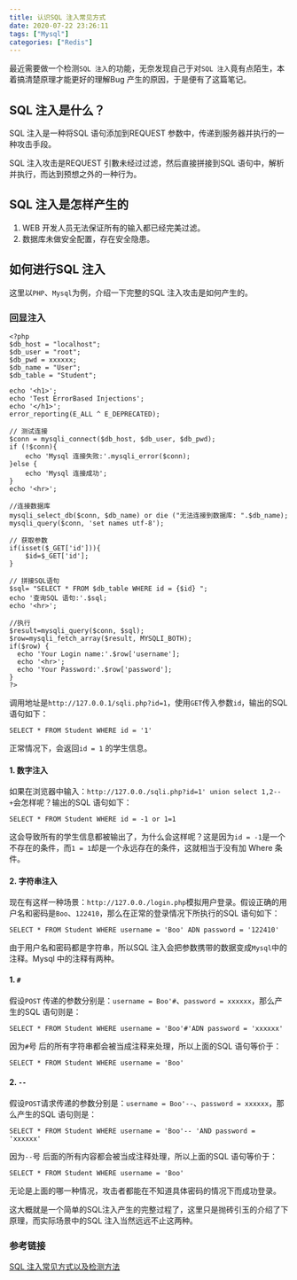 ```yaml
---
title: 认识SQL 注入常见方式
date: 2020-07-22 23:26:11
tags: ["Mysql"]
categories: ["Redis"]
---
```


最近需要做一个检测`SQL 注入`的功能，无奈发现自己于对`SQL 注入`竟有点陌生，本着搞清楚原理才能更好的理解Bug 产生的原因，于是便有了这篇笔记。

<!-- more -->

## SQL 注入是什么？
SQL 注入是一种将SQL 语句添加到REQUEST 参数中，传递到服务器并执行的一种攻击手段。

SQL 注入攻击是REQUEST 引數未经过过滤，然后直接拼接到SQL 语句中，解析并执行，而达到预想之外的一种行为。

## SQL 注入是怎样产生的
1. WEB 开发人员无法保证所有的输入都已经完美过滤。
2. 数据库未做安全配置，存在安全隐患。

## 如何进行SQL 注入
这里以`PHP`、`Mysql`为例，介绍一下完整的SQL 注入攻击是如何产生的。

### 回显注入
```
<?php
$db_host = "localhost";
$db_user = "root";
$db_pwd = xxxxxx;
$db_name = "User";
$db_table = "Student";

echo '<h1>';
echo 'Test ErrorBased Injections';
echo '</h1>';
error_reporting(E_ALL ^ E_DEPRECATED);

// 测试连接
$conn = mysqli_connect($db_host, $db_user, $db_pwd);
if (!$conn){
    echo 'Mysql 连接失败:'.mysqli_error($conn);
}else {
    echo 'Mysql 连接成功';
}
echo '<hr>';

//连接数据库
mysqli_select_db($conn, $db_name) or die ("无法连接到数据库: ".$db_name);
mysqli_query($conn, 'set names utf-8');

// 获取参数
if(isset($_GET['id'])){
    $id=$_GET['id'];
}

// 拼接SQL语句
$sql= "SELECT * FROM $db_table WHERE id = {$id} ";
echo '查询SQL 语句:'.$sql;
echo '<hr>';

//执行
$result=mysqli_query($conn, $sql);
$row=mysqli_fetch_array($result, MYSQLI_BOTH);
if($row) {
  echo 'Your Login name:'.$row['username'];
  echo '<hr>';
  echo 'Your Password:'.$row['password'];
}
?>
```
调用地址是`http://127.0.0.1/sqli.php?id=1`，使用`GET`传入参数`id`，输出的SQL 语句如下：
```
SELECT * FROM Student WHERE id = '1' 
```
正常情况下，会返回`id = 1` 的学生信息。

#### 1. 数字注入
如果在浏览器中输入：`http://127.0.0./sqli.php?id=1' union select 1,2--+`会怎样呢？输出的SQL 语句如下：

```
SELECT * FROM Student WHERE id = -1 or 1=1 
```
这会导致所有的学生信息都被输出了，为什么会这样呢？这是因为`id = -1`是一个不存在的条件，而`1 = 1`却是一个永远存在的条件，这就相当于没有加 Where 条件。

#### 2. 字符串注入
现在有这样一种场景：`http://127.0.0./login.php`模拟用户登录。假设正确的用户名和密码是`Boo`、`122410`，那么在正常的登录情况下所执行的SQL 语句如下：
```
SELECT * FROM Student WHERE username = 'Boo' ADN password = '122410'
```
由于用户名和密码都是字符串，所以SQL 注入会把参数携带的数据变成`Mysql`中的注释。Mysql 中的注释有两种。

#### 1. `#`
假设`POST` 传递的参数分别是：`username = Boo'#`、`password = xxxxxx`，那么产生的SQL 语句则是：

```
SELECT * FROM Student WHERE username = 'Boo'#'ADN password = 'xxxxxx'
```
因为`#`号 后的所有字符串都会被当成注释来处理，所以上面的SQL 语句等价于：
```
SELECT * FROM Student WHERE username = 'Boo'
```

#### 2. `--`
假设`POST`请求传递的参数分别是：`username = Boo'--`、`password = xxxxxx`，那么产生的SQL 语句则是：

```
SELECT * FROM Student WHERE username = 'Boo'-- 'AND password = 'xxxxxx'
```
因为`--`号 后面的所有内容都会被当成注释处理，所以上面的SQL 语句等价于：

```
SELECT * FROM Student WHERE username = 'Boo'
```
无论是上面的哪一种情况，攻击者都能在不知道具体密码的情况下而成功登录。

这大概就是一个简单的SQL注入产生的完整过程了，这里只是抛砖引玉的介绍了下原理，而实际场景中的SQL 注入当然远远不止这两种。

### 参考链接
[SQL 注入常见方式以及检测方法](https://blog.csdn.net/github_36032947/article/details/78442189)
